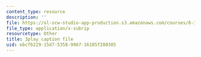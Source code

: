 ```yaml
---
content_type: resource
description: ''
file: https://ol-ocw-studio-app-production.s3.amazonaws.com/courses/8-334-statistical-mechanics-ii-statistical-physics-of-fields-spring-2014/ebcfb22915d75358996716185f280305_xtgygDYTKM0.vtt
file_type: application/x-subrip
resourcetype: Other
title: 3play caption file
uid: ebcfb229-15d7-5358-9967-16185f280305
---
```

